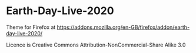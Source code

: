 # Earth-Day-Live-2020

Theme for Firefox at https://addons.mozilla.org/en-GB/firefox/addon/earth-day-live-2020/

Licence is Creative Commons Attribution-NonCommercial-Share Alike 3.0
